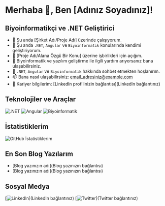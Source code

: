 # Merhaba 👋, Ben [Adınız Soyadınız]!

## Biyoinformatikçi ve .NET Geliştirici

- 🔭 Şu anda [Şirket Adı/Proje Adı] üzerinde çalışıyorum.
- 🌱 Şu anda `.NET`, `Angular` ve `Biyoinformatik` konularında kendimi geliştiriyorum.
- 👯 [Proje Adı/Alana Özgü Bir Konu] üzerine işbirlikleri için açığım.
- 🤔 Biyoinformatik ve yazılım geliştirme ile ilgili yardım arıyorsanız bana ulaşabilirsiniz.
- 💬 `.NET`, `Angular` ve `Biyoinformatik` hakkında sohbet etmekten hoşlanırım.
- 📫 Bana nasıl ulaşabilirsiniz: [email_adresiniz@example.com](mailto:email_adresiniz@example.com)
- 📄 Kariyer bilgilerim: [LinkedIn profilinizin bağlantısı](LinkedIn bağlantınız)

## Teknolojiler ve Araçlar
![.NET](https://img.shields.io/badge/-.NET-512BD4?style=for-the-badge&logo=.net)
![Angular](https://img.shields.io/badge/-Angular-DD0031?style=for-the-badge&logo=angular)
![Biyoinformatik](https://img.shields.io/badge/-Biyoinformatik-00C8B5?style=for-the-badge)

## İstatistiklerim
![GitHub İstatistiklerim](https://github-readme-stats.vercel.app/api?username=kullanıcıadınız&show_icons=true&theme=radical)

## En Son Blog Yazılarım
<!-- BLOG-POST-LIST:START -->
- [Blog yazınızın adı](Blog yazınızın bağlantısı)
- [Blog yazınızın adı](Blog yazınızın bağlantısı)
<!-- BLOG-POST-LIST:END -->

## Sosyal Medya
[![LinkedIn](https://img.shields.io/badge/-LinkedIn-0077B5?style=for-the-badge&logo=linkedin)](LinkedIn bağlantınız)
[![Twitter](https://img.shields.io/badge/-Twitter-1DA1F2?style=for-the-badge&logo=twitter)](Twitter bağlantınız)

